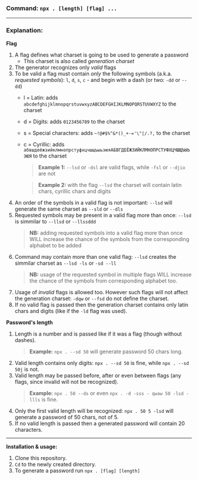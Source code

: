 ### Command: `npx . [length] [flag] ...`
---

### Explanation:
**Flag**
1) A flag defines what charset is going to be used to generate a password
    * This charset is also called *generation charset*
2) The generator recognizes only *valid* flags
3) To be valid a flag must contain *only* the following symbols (a.k.a. *requested symbols*): `l`, `d`, `s`, `c` - and begin with a dash (or two: `-dd` or `--dd`)
    * l = Latin: adds `abcdefghijklmnopqrstuvwxyzABCDEFGHIJKLMNOPQRSTUVWXYZ` to the charset
    * d = Digits: adds `0123456789` to the charset
    * s = Special characters: adds `~!@#$%^&*()_+-='\"|/.?,` to the charset
    * c = Cyrillic: adds `абвшдеёжзийклмнопрстуфхцчшщъыьэюяАБВГДЕЁЖЗИЙКЛМНОПРСТУФХЦЧШЩЪЫЬЭЮЯ` to the charset
        > **Example 1:** `--lsd` or `-dsl` are valid flags, while `-fsl` or `--djio` are not

        > **Example 2:** with the flag `--lsd` the charset will contain latin chars, cyrillic chars and digits
4) An order of the symbols in a valid flag is not important: `--lsd` will generate the same charset as `--sld` or `--dls`
5) Requested symbols may be present in a valid flag more than once: `--lsd` is simmilar to `--llsd` or `--llssddd`
    > **NB:** adding requested symbols into a valid flag more than once WILL increase the chance of the symbols from the corresponding alphabet to be added 
6) Command may contain more than one valid flag: `--lsd` creates the simmilar charset as `--lsd -ls` or `-sd --ll`
    > **NB:** usage of the requested symbol in multiple flags WILL increase the chance of the symbols from corresponding alphabet too.
7) Usage of *invalid* flags is allowed too. However such flags will not affect the generation charset: `-dqw` or `--fsd` do not define the charset.
8) If no valid flag is passed then the generation charset contains only latin chars and digits (like if the `-ld` flag was used).

**Password's length**
1) Length is a number and is passed like if it was a flag (though without dashes). 
    > **Example:** `npx . --sd 50` will generate password 50 chars long.
2) Valid length contains only digits: `npx . --sd 50` is fine, while `npx . --sd 50j` is not.
3) Valid length may be passed before, after or even between flags (any flags, since invalid will not be recognized).
    > **Example:** `npx . 50 --ds` or even `npx . -d -sss - qwaw 50 -lsd -llls` is fine.
4) Only the first valid length will be recognized: `npx . 50 5 -lsd` will generate a password of 50 chars, not of 5.
6) If no valid length is passed then a generated password will contain 20 characters. 

---
**Installation & usage:**
1) Clone this repository. 
2) `Cd` to the newly created directory.
3) To generate a password run ``npx . [flag] [length]``